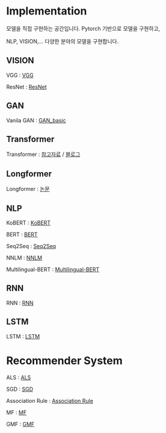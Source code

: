 # Implementation


모델을 직접 구현하는 공간입니다. Pytorch 기반으로 모델을 구현하고,

NLP, VISION,... 다양한 분야의 모델을 구현합니다.

## VISION

VGG : [VGG][googlelink]

[googlelink]: https://github.com/ceo21ckim/Implementation/tree/main/VISION/VGG "vggnet code"


ResNet : [ResNet][resnetlink]

[resnetlink]: https://github.com/ceo21ckim/Implementation/tree/main/VISION/ResNet "ResNet code"

## GAN

Vanila GAN : [GAN_basic][gan_basic_link]

[gan_basic_link]: https://github.com/ceo21ckim/Implementation/tree/main/VISION/GAN/GAN_basic_model "GAN basic code"


## Transformer

Transformer : [참고자료][link] / [블로그][link1]

[link]: https://jalammar.github.io/illustrated-transformer/ "좋은 자료 입니다."

[link1]: https://ok-lab.tistory.com/77 "제가 작성한 블로그입니다"

## Longformer

Longformer : [논문][longformer_paper]

[longformer_paper]: https://arxiv.org/pdf/2004.05150.pdf "Longformer paper"

## NLP

KoBERT : [KoBERT][kobertlink]

[kobertlink]: https://github.com/ceo21ckim/Implementation/tree/main/NLP/KoBERT "KoBERT code"

BERT : [BERT][bertlink]

[bertlink]: https://github.com/ceo21ckim/Implementation/tree/main/NLP/BERT "BERT code"

Seq2Seq : [Seq2Seq][seqlink]

[seqlink]: https://github.com/ceo21ckim/Implementation/tree/main/NLP/Seq2Seq "Seq2Seq code"

NNLM : [NNLM][nnlmlink]

[nnlmlink]: https://github.com/ceo21ckim/Implementation/tree/main/NLP/NNLM "NNLM code"

Multilingual-BERT : [Multilingual-BERT][mlbert]

[mlbert]: https://github.com/ceo21ckim/Implementation/tree/main/NLP/multilingual_bert "Multilingual-BERT code"

## RNN

RNN : [RNN][rnnlink]

[rnnlink]: https://github.com/ceo21ckim/Implementation/tree/main/RNN "RNN code"

## LSTM

LSTM : [LSTM][lstmlink]

[lstmlink]: https://github.com/ceo21ckim/Implementation/blob/main/LSTM/lstm_basic.py "LSTM code"

# Recommender System

ALS : [ALS][alslink]

[alslink]: https://github.com/ceo21ckim/Implementation/blob/main/Recommendation%20System/ALS/ALS1.ipynb "ALS code"

SGD : [SGD][sgdlink]

[sgdlink]: https://github.com/ceo21ckim/Implementation/tree/main/Recommendation%20System/SGD "SGD code"

Association Rule : [Association Rule][arlink]

[arlink]: https://github.com/ceo21ckim/Implementation/tree/main/Recommendation%20System/assocication%20rule "association rule code"

MF : [MF][mflink]

[mflink]: https://github.com/ceo21ckim/Implementation/blob/main/Recommendation%20System/MF/Generalized%20Matrix%20Factorization.py "MF code"

GMF : [GMF][gmflink]

[gmflink]: https://github.com/ceo21ckim/Implementation/blob/main/Recommendation%20System/MF/Matrix%20Factorization.py "GMF code"

